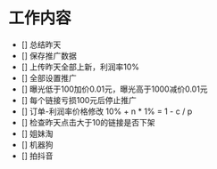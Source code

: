 # 工作内容

  - [] 总结昨天
  - [] 保存推广数据
  - [] 上传昨天全部上新，利润率10%
  - [] 全部设置推广
  - [] 曝光低于100加价0.01元，曝光高于1000减价0.01元
  - [] 每个链接亏损100元后停止推广
  - [] 订单-利润率价格修改 10% + n * 1% = 1 - c / p
  - [] 检查昨天点击大于10的链接是否下架
  - [] 姐妹淘
  - [] 机器狗
  - [] 拍抖音
